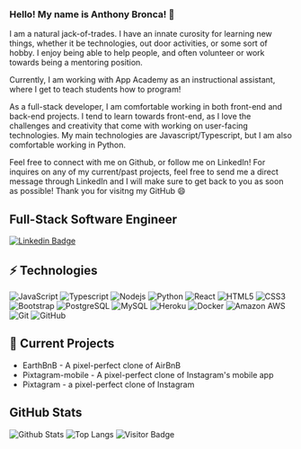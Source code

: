 ### Hello! My name is Anthony Bronca! 👋 

I am a natural jack-of-trades. I have an innate curosity for learning new things, whether it be technologies, out door activities, or some sort of hobby.
I enjoy being able to help people, and often volunteer or work towards being a mentoring position.

Currently, I am working with App Academy as an instructional assistant, where I get to teach students how to program!

As a full-stack developer, I am comfortable working in both front-end and back-end projects. I tend to learn towards front-end, as I love the challenges
and creativity that come with working on user-facing technologies. My main technologies are Javascript/Typescript, but I am also comfortable working in Python.

Feel free to connect with me on Github, or follow me on LinkedIn! For inquires on any of my current/past projects, feel free to send me a direct message through LinkedIn and I will make sure to get back to you as soon as possible! Thank you for visitng my GitHub 😄 

## Full-Stack Software Engineer

[![Linkedin Badge](https://img.shields.io/badge/-AnthonyBronca-blue?style=flat-square&logo=Linkedin&logoColor=white&link=https://www.linkedin.com/in/anirudhemmadi/)](https://www.linkedin.com/in/anthonybronca/)


## ⚡ Technologies

![JavaScript](https://img.shields.io/badge/-JavaScript-black?style=flat-square&logo=javascript)
![Typescript](https://img.shields.io/badge/TypeScript-007ACC?style=for-the-badge&logo=typescript&logoColor=white)
![Nodejs](https://img.shields.io/badge/-Nodejs-black?style=flat-square&logo=Node.js)
![Python](https://img.shields.io/badge/-Python-black?style=flat-square&logo=Python)
![React](https://img.shields.io/badge/-React-black?style=flat-square&logo=react)
![HTML5](https://img.shields.io/badge/-HTML5-E34F26?style=flat-square&logo=html5&logoColor=white)
![CSS3](https://img.shields.io/badge/-CSS3-1572B6?style=flat-square&logo=css3)
![Bootstrap](https://img.shields.io/badge/-Bootstrap-563D7C?style=flat-square&logo=bootstrap)
![PostgreSQL](https://img.shields.io/badge/-PostgreSQL-336791?style=flat-square&logo=postgresql)
![MySQL](https://img.shields.io/badge/-MySQL-black?style=flat-square&logo=mysql)
![Heroku](https://img.shields.io/badge/-Heroku-430098?style=flat-square&logo=heroku)
![Docker](https://img.shields.io/badge/-Docker-black?style=flat-square&logo=docker)
![Amazon AWS](https://img.shields.io/badge/Amazon%20AWS-232F3E?style=flat-square&logo=amazon-aws)
![Git](https://img.shields.io/badge/-Git-black?style=flat-square&logo=git)
![GitHub](https://img.shields.io/badge/-GitHub-181717?style=flat-square&logo=github)

## 🔭 Current Projects

* EarthBnB - A pixel-perfect clone of AirBnB
* Pixtagram-mobile - A pixel-perfect clone of Instagram's mobile app
* Pixtagram - a pixel-perfect clone of Instagram


## GitHub Stats
![Github Stats](https://github-readme-stats.vercel.app/api?username=anthonybronca&count_private=true&show_icons=true&include_all_commits=true)
![Top Langs](https://github-readme-stats.vercel.app/api/top-langs/?username=anthonybronca&hide=TeX&layout=compact)
![Visitor Badge](https://visitor-badge.laobi.icu/badge?page_id=anthonybronca.anthonybronca)
<!--
**AnthonyBronca/AnthonyBronca** is a ✨ _special_ ✨ repository because its `README.md` (this file) appears on your GitHub profile.

Here are some ideas to get you started:

- 🔭 I’m currently working on ...
- 🌱 I’m currently learning ...
- 👯 I’m looking to collaborate on ...
- 🤔 I’m looking for help with ...
- 💬 Ask me about ...
- 📫 How to reach me: ...
- 😄 Pronouns: ...
- ⚡ Fun fact: ...
-->
